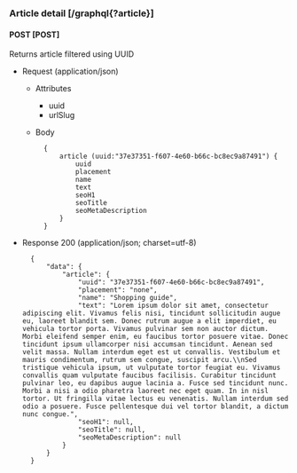 ### Article detail [/graphql{?article}]

#### POST [POST]

Returns article filtered using UUID

- Request (application/json)

    - Attributes

        - uuid
        - urlSlug

    - Body

            {
                article (uuid:"37e37351-f607-4e60-b66c-bc8ec9a87491") {
                    uuid
                    placement
                    name
                    text
                    seoH1
                    seoTitle
                    seoMetaDescription
                }
            }


- Response 200 (application/json; charset=utf-8)

        {
            "data": {
                "article": {
                    "uuid": "37e37351-f607-4e60-b66c-bc8ec9a87491",
                    "placement": "none",
                    "name": "Shopping guide",
                    "text": "Lorem ipsum dolor sit amet, consectetur adipiscing elit. Vivamus felis nisi, tincidunt sollicitudin augue eu, laoreet blandit sem. Donec rutrum augue a elit imperdiet, eu vehicula tortor porta. Vivamus pulvinar sem non auctor dictum. Morbi eleifend semper enim, eu faucibus tortor posuere vitae. Donec tincidunt ipsum ullamcorper nisi accumsan tincidunt. Aenean sed velit massa. Nullam interdum eget est ut convallis. Vestibulum et mauris condimentum, rutrum sem congue, suscipit arcu.\\nSed tristique vehicula ipsum, ut vulputate tortor feugiat eu. Vivamus convallis quam vulputate faucibus facilisis. Curabitur tincidunt pulvinar leo, eu dapibus augue lacinia a. Fusce sed tincidunt nunc. Morbi a nisi a odio pharetra laoreet nec eget quam. In in nisl tortor. Ut fringilla vitae lectus eu venenatis. Nullam interdum sed odio a posuere. Fusce pellentesque dui vel tortor blandit, a dictum nunc congue.",
                    "seoH1": null,
                    "seoTitle": null,
                    "seoMetaDescription": null
                }
            }
        }
